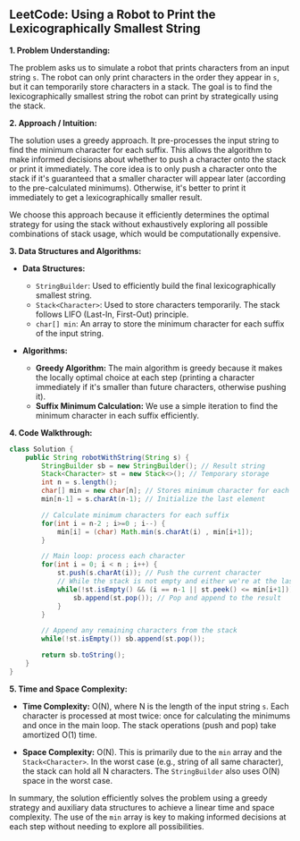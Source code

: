 ## LeetCode: Using a Robot to Print the Lexicographically Smallest String

**1. Problem Understanding:**

The problem asks us to simulate a robot that prints characters from an input string `s`.  The robot can only print characters in the order they appear in `s`, but it can temporarily store characters in a stack. The goal is to find the lexicographically smallest string the robot can print by strategically using the stack.


**2. Approach / Intuition:**

The solution uses a greedy approach. It pre-processes the input string to find the minimum character for each suffix.  This allows the algorithm to make informed decisions about whether to push a character onto the stack or print it immediately.  The core idea is to only push a character onto the stack if it's guaranteed that a smaller character will appear later (according to the pre-calculated minimums).  Otherwise, it's better to print it immediately to get a lexicographically smaller result.

We choose this approach because it efficiently determines the optimal strategy for using the stack without exhaustively exploring all possible combinations of stack usage, which would be computationally expensive.


**3. Data Structures and Algorithms:**

* **Data Structures:**
    * `StringBuilder`: Used to efficiently build the final lexicographically smallest string.
    * `Stack<Character>`: Used to store characters temporarily.  The stack follows LIFO (Last-In, First-Out) principle.
    * `char[] min`: An array to store the minimum character for each suffix of the input string.

* **Algorithms:**
    * **Greedy Algorithm:** The main algorithm is greedy because it makes the locally optimal choice at each step (printing a character immediately if it's smaller than future characters, otherwise pushing it).
    * **Suffix Minimum Calculation:**  We use a simple iteration to find the minimum character in each suffix efficiently.


**4. Code Walkthrough:**

```java
class Solution {
    public String robotWithString(String s) {
        StringBuilder sb = new StringBuilder(); // Result string
        Stack<Character> st = new Stack<>(); // Temporary storage
        int n = s.length();
        char[] min = new char[n]; // Stores minimum character for each suffix
        min[n-1] = s.charAt(n-1); // Initialize the last element

        // Calculate minimum characters for each suffix
        for(int i = n-2 ; i>=0 ; i--) {
            min[i] = (char) Math.min(s.charAt(i) , min[i+1]);
        }

        // Main loop: process each character
        for(int i = 0; i < n ; i++) {
            st.push(s.charAt(i)); // Push the current character
            // While the stack is not empty and either we're at the last character or the top of the stack is less than or equal to the minimum of the remaining suffix
            while(!st.isEmpty() && (i == n-1 || st.peek() <= min[i+1])) {
                sb.append(st.pop()); // Pop and append to the result
            }
        }

        // Append any remaining characters from the stack
        while(!st.isEmpty()) sb.append(st.pop());

        return sb.toString();
    }
}
```


**5. Time and Space Complexity:**

* **Time Complexity:** O(N), where N is the length of the input string `s`.  Each character is processed at most twice: once for calculating the minimums and once in the main loop.  The stack operations (push and pop) take amortized O(1) time.

* **Space Complexity:** O(N). This is primarily due to the `min` array and the `Stack<Character>`. In the worst case (e.g., string of all same character), the stack can hold all N characters.  The `StringBuilder` also uses O(N) space in the worst case.

In summary, the solution efficiently solves the problem using a greedy strategy and auxiliary data structures to achieve a linear time and space complexity.  The use of the `min` array is key to making informed decisions at each step without needing to explore all possibilities.
